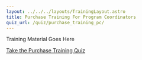 ```yaml
---
layout: ../../../layouts/TrainingLayout.astro
title: Purchase Training For Program Coordinators
quiz_url: /quiz/purchase_training_pc/
---
```


Training Material Goes Here

[Take the Purchase Training Quiz](/quiz/purchase_training_pc/)
